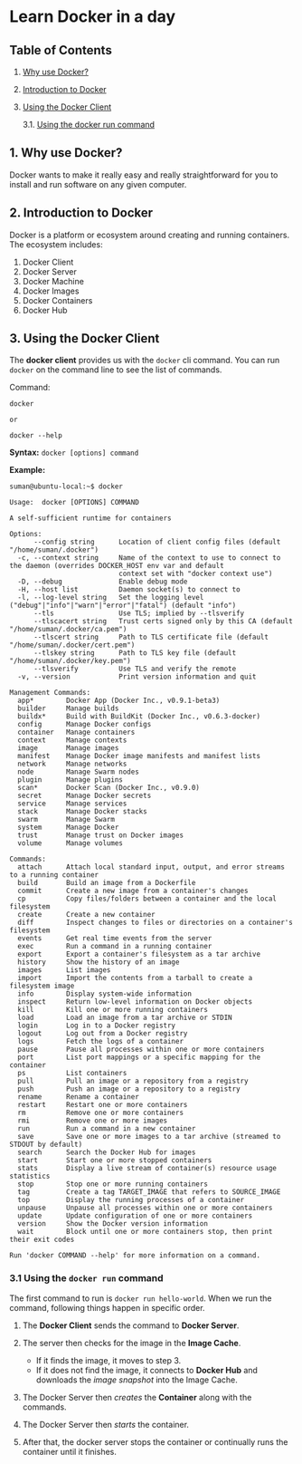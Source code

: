 # Learn Docker in a day

## Table of Contents

1. [Why use Docker?](#1-why-use-docker)
2. [Introduction to Docker](#2-introduction-to-docker)
3. [Using the Docker Client](#3-using-the-docker-client)

    3.1. [Using the docker run command](#31-using-the-docker-run-command)

## 1. Why use Docker?

Docker wants to make it really easy and really straightforward for you to install and run software on any given 
computer. 

## 2. Introduction to Docker

Docker is a platform or ecosystem around creating and running containers. The ecosystem includes:

1. Docker Client
2. Docker Server
3. Docker Machine
4. Docker Images
5. Docker Containers
6. Docker Hub

## 3. Using the Docker Client

The **docker client** provides us with the `docker` cli command. You can run `docker` on the command line to see the list
of commands.

Command:
```
docker 

or

docker --help
```

**Syntax:** `docker [options] command`

**Example:**
```
suman@ubuntu-local:~$ docker 

Usage:  docker [OPTIONS] COMMAND

A self-sufficient runtime for containers

Options:
      --config string      Location of client config files (default "/home/suman/.docker")
  -c, --context string     Name of the context to use to connect to the daemon (overrides DOCKER_HOST env var and default
                           context set with "docker context use")
  -D, --debug              Enable debug mode
  -H, --host list          Daemon socket(s) to connect to
  -l, --log-level string   Set the logging level ("debug"|"info"|"warn"|"error"|"fatal") (default "info")
      --tls                Use TLS; implied by --tlsverify
      --tlscacert string   Trust certs signed only by this CA (default "/home/suman/.docker/ca.pem")
      --tlscert string     Path to TLS certificate file (default "/home/suman/.docker/cert.pem")
      --tlskey string      Path to TLS key file (default "/home/suman/.docker/key.pem")
      --tlsverify          Use TLS and verify the remote
  -v, --version            Print version information and quit

Management Commands:
  app*        Docker App (Docker Inc., v0.9.1-beta3)
  builder     Manage builds
  buildx*     Build with BuildKit (Docker Inc., v0.6.3-docker)
  config      Manage Docker configs
  container   Manage containers
  context     Manage contexts
  image       Manage images
  manifest    Manage Docker image manifests and manifest lists
  network     Manage networks
  node        Manage Swarm nodes
  plugin      Manage plugins
  scan*       Docker Scan (Docker Inc., v0.9.0)
  secret      Manage Docker secrets
  service     Manage services
  stack       Manage Docker stacks
  swarm       Manage Swarm
  system      Manage Docker
  trust       Manage trust on Docker images
  volume      Manage volumes

Commands:
  attach      Attach local standard input, output, and error streams to a running container
  build       Build an image from a Dockerfile
  commit      Create a new image from a container's changes
  cp          Copy files/folders between a container and the local filesystem
  create      Create a new container
  diff        Inspect changes to files or directories on a container's filesystem
  events      Get real time events from the server
  exec        Run a command in a running container
  export      Export a container's filesystem as a tar archive
  history     Show the history of an image
  images      List images
  import      Import the contents from a tarball to create a filesystem image
  info        Display system-wide information
  inspect     Return low-level information on Docker objects
  kill        Kill one or more running containers
  load        Load an image from a tar archive or STDIN
  login       Log in to a Docker registry
  logout      Log out from a Docker registry
  logs        Fetch the logs of a container
  pause       Pause all processes within one or more containers
  port        List port mappings or a specific mapping for the container
  ps          List containers
  pull        Pull an image or a repository from a registry
  push        Push an image or a repository to a registry
  rename      Rename a container
  restart     Restart one or more containers
  rm          Remove one or more containers
  rmi         Remove one or more images
  run         Run a command in a new container
  save        Save one or more images to a tar archive (streamed to STDOUT by default)
  search      Search the Docker Hub for images
  start       Start one or more stopped containers
  stats       Display a live stream of container(s) resource usage statistics
  stop        Stop one or more running containers
  tag         Create a tag TARGET_IMAGE that refers to SOURCE_IMAGE
  top         Display the running processes of a container
  unpause     Unpause all processes within one or more containers
  update      Update configuration of one or more containers
  version     Show the Docker version information
  wait        Block until one or more containers stop, then print their exit codes

Run 'docker COMMAND --help' for more information on a command.
```

### 3.1 Using the `docker run` command

The first command to run is `docker run hello-world`. When we run the command, following things happen in specific order.

1. The **Docker Client** sends the command to **Docker Server**.
2. The server then checks for the image in the **Image Cache**.

   * If it finds the image, it moves to step 3.
   * If it does not find the image, it connects to **Docker Hub** and downloads the *image snapshot* into the Image Cache.

3. The Docker Server then *creates* the **Container** along with the commands.
4. The Docker Server then *starts* the container.
5. After that, the docker server stops the container or continually runs the container until it finishes.




